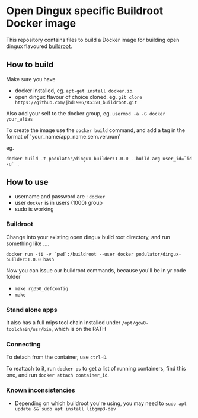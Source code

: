 # Open Dingux specific Buildroot Docker image
This repository contains files to build a Docker image for building open dingux flavoured [buildroot](http://buildroot.org/).

## How to build

Make sure you have 

- docker installed, eg. `apt-get install docker.io`.
- open dingux flavour of choice cloned. eg. `git clone https://github.com/jbd1986/RG350_buildroot.git`

Also add your self to the docker group, eg.  `usermod -a -G docker your_alias`

To create the image use the `docker build` command, and add a tag in the format of 'your_name/app_name:sem.ver.num'

eg.

```
docker build -t podulator/dingux-builder:1.0.0 --build-arg user_id=`id -u` .
```

## How to use

- username and password are : `docker`
- user `docker` is in users (1000) group
- sudo is working

### Buildroot

Change into your existing open dingux build root directory, and run something like ....

```
docker run -ti -v `pwd`:/buildroot --user docker podulator/dingux-builder:1.0.0 bash
```

Now you can issue our buildroot commands, because you'll be in yr code folder

- `make rg350_defconfig`
- `make`

### Stand alone apps

It also has a full mips tool chain installed under `/opt/gcw0-toolchain/usr/bin`, which is on the PATH

### Connecting

To detach from the container, use `ctrl-D`.

To reattach to it, run `docker ps` to get a list of running containers, find this one, and run `docker attach container_id`.

### Known inconsistencies

- Depending on which buildroot you're using, you may need to `sudo apt update && sudo apt install libgmp3-dev`
